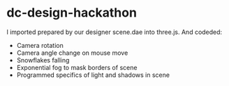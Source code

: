 # dc-design-hackathon
I imported prepared by our designer scene.dae into three.js. And codeded:
 * Camera rotation
 * Camera angle change on mouse move
 * Snowflakes falling
 * Exponential fog to mask borders of scene
 * Programmed specifics of light and shadows in scene
